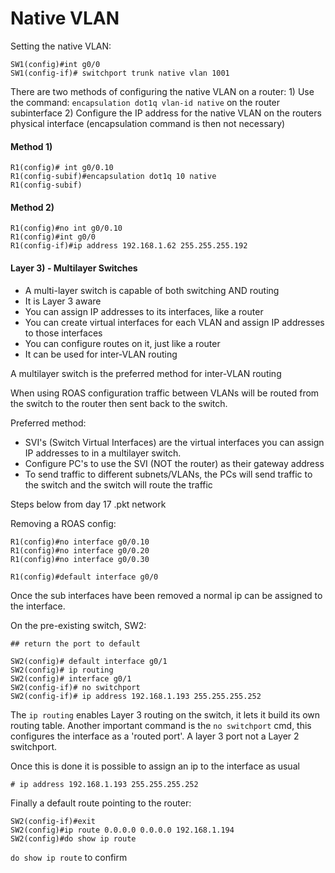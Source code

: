# Native VLAN


Setting the native VLAN:
```
SW1(config)#int g0/0
SW1(config-if)# switchport trunk native vlan 1001
```


There are two methods of configuring the native VLAN on a router:
	1) Use the command: ```encapsulation dot1q vlan-id native``` on the router subinterface
	2) Configure the IP address for the native VLAN on the routers physical interface (encapsulation command is then not necessary)

#### Method 1)
```
R1(config)# int g0/0.10
R1(config-subif)#encapsulation dot1q 10 native
R1(config-subif)
```

#### Method 2)
```
R1(config)#no int g0/0.10
R1(config)#int g0/0
R1(config-if)#ip address 192.168.1.62 255.255.255.192
```

#### Layer 3) - Multilayer Switches

- A multi-layer switch is capable of both switching AND routing
- It is Layer 3 aware
- You can assign IP addresses to its interfaces, like a router
- You can create virtual interfaces for each VLAN and assign IP addresses to those interfaces
- You can configure routes on it, just like a router 
- It can be used for inter-VLAN routing

A multilayer switch is the preferred method for inter-VLAN routing

When using ROAS configuration traffic between VLANs will be routed from the switch to the router then sent back to the switch. 

Preferred method:

- SVI's (Switch Virtual Interfaces) are the virtual interfaces you can assign IP addresses to in a multilayer switch.
- Configure PC's to use the SVI (NOT the router) as their gateway address
- To send traffic to different subnets/VLANs, the PCs will send traffic to the switch and the switch will route the traffic

Steps below from day 17 .pkt network

Removing a ROAS config:
```
R1(config)#no interface g0/0.10
R1(config)#no interface g0/0.20
R1(config)#no interface g0/0.30

R1(config)#default interface g0/0
```

Once the sub interfaces have been removed a normal ip can be assigned to the interface.

On the pre-existing switch, SW2:
```
## return the port to default 

SW2(config)# default interface g0/1
SW2(config)# ip routing 
SW2(config)# interface g0/1
SW2(config-if)# no switchport
SW2(config-if)# ip address 192.168.1.193 255.255.255.252
```

The ```ip routing``` enables Layer 3 routing on the switch, it lets it build its own routing table.
Another important command is the ```no switchport``` cmd, this configures the interface as a 'routed port'. A layer 3 port not a Layer 2 switchport.

Once this is done it is possible to assign an ip to the interface as usual
```
# ip address 192.168.1.193 255.255.255.252
```

Finally a default route pointing to the router:
```
SW2(config-if)#exit
SW2(config)#ip route 0.0.0.0 0.0.0.0 192.168.1.194
SW2(config)#do show ip route
```

```do show ip route``` to confirm





